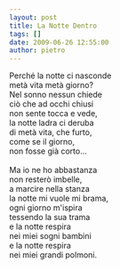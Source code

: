 ```yaml
---
layout: post
title: La Notte Dentro
tags: []
date: 2009-06-26 12:55:00
author: pietro
---
```

Perché la notte ci nasconde<br/>metà vita metà giorno?<br/>Nel sonno nessun chiede<br/>ciò che ad occhi chiusi<br/>non sente tocca e vede,<br/>la notte ladra ci deruba<br/>di metà vita, che furto,<br/>come se il giorno,<br/>non fosse già corto...<br/><br/>Ma io ne ho abbastanza<br/>non resterò imbelle,<br/>a marcire nella stanza<br/>la notte mi vuole mi brama,<br/>ogni giorno m'ispira<br/>tessendo la sua trama<br/>e la notte respira<br/>nei miei sogni bambini<br/>e la notte respira<br/>nei miei grandi polmoni.

